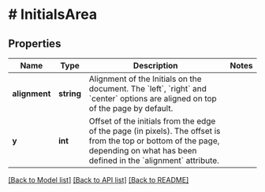 # # InitialsArea

## Properties

Name | Type | Description | Notes
------------ | ------------- | ------------- | -------------
**alignment** | **string** | Alignment of the Initials on the document. The &#x60;left&#x60;, &#x60;right&#x60; and &#x60;center&#x60; options are aligned on top of the page by default. |
**y** | **int** | Offset of the initials from the edge of the page (in pixels). The offset is from the top or bottom of the page, depending on what has been defined in the &#x60;alignment&#x60; attribute. |

[[Back to Model list]](../../README.md#models) [[Back to API list]](../../README.md#endpoints) [[Back to README]](../../README.md)
